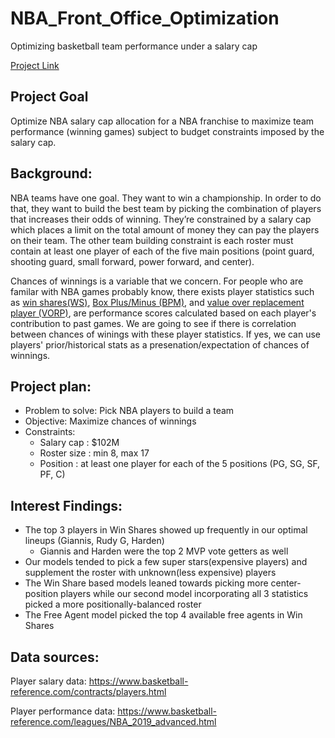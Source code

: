 # NBA_Front_Office_Optimization
Optimizing basketball team performance under a salary cap

[Project Link](https://yzclaire.github.io/NBA_Front_Office_Optimization/)

## Project Goal
Optimize NBA salary cap allocation for a NBA franchise to maximize team performance (winning games) subject to budget constraints imposed by the salary cap.

## Background: 
NBA teams have one goal. They want to win a championship. In order to do that, they want to build the best team by picking the combination of players that increases their odds of winning. They’re constrained by a salary cap which places a limit on the total amount of money they can pay the players on their team. The other team building constraint is each roster must contain at least one player of each of the five main positions (point guard, shooting guard, small forward, power forward, and center). 

Chances of winnings is a variable that we concern. For people who are familar with NBA games probably know, there exists player statistics such as [win shares(WS)](https://www.basketball-reference.com/about/ws.html), [Box Plus/Minus (BPM)](https://www.basketball-reference.com/about/bpm2.html), and [value over replacement player (VORP)](https://www.basketball-reference.com/about/bpm2.html), are performance scores calculated based on each player's contribution to past games. We are going to see if there is correlation between chances of winings with these player statistics. If yes, we can use players' prior/historical stats as a presenation/expectation of chances of winnings.


## Project plan:
- Problem to solve: Pick NBA players to build a team 
- Objective:  Maximize chances of winnings 
- Constraints:
  * Salary cap : $102M 
  * Roster size : min 8, max 17 
  * Position : at least one player for each of the 5 positions (PG, SG, SF, PF, C)

## Interest Findings:
- The top 3 players in Win Shares showed up frequently in our optimal lineups (Giannis, Rudy G, Harden)
    * Giannis and Harden were the top 2 MVP vote getters as well
- Our models tended to pick a few super stars(expensive players) and supplement the roster with unknown(less expensive) players
- The Win Share based models leaned towards picking more center-position players while our second model incorporating all 3 statistics picked a more positionally-balanced roster
- The Free Agent model picked the top 4 available free agents in Win Shares


## Data sources: 
Player salary data: https://www.basketball-reference.com/contracts/players.html 

Player performance data: https://www.basketball-reference.com/leagues/NBA_2019_advanced.html
